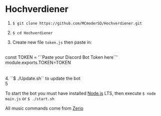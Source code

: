 # Hochverdiener <!--<img src="http://178.254.18.170/content/img/Hochverdiener.jpg" width="128px">-->  



1. ``$ git clone https://github.com/MCmoderSD/Hochverdiener.git``

2. ``$ cd Hochverdiener``

3. Create new file ``token.js`` then paste in:<br>
<br>
const TOKEN = '``Paste your Discord Bot Token here``'<br>
module.exports.TOKEN=TOKEN<br>
<br>
<br>
4. ``$ ./Update.sh`` to update the bot<br>
5

   To start the bot you must have installed [Node.js](https://nodejs.org/en/ "node.js") LTS, then execute ``$ node main.js`` or ``$ ./start.sh``

   All music commands come from [Zerio](https://github.com/ZerioDev/Music-bot "Zerio")
